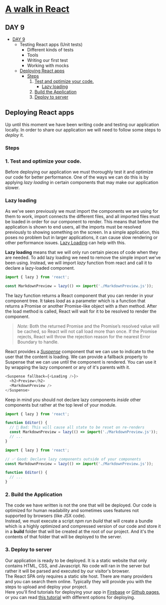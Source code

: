 # [A walk in React](/README.md)

## DAY 9
- [DAY 9](#day-9)
    - Testing React apps (Unit tests)
        - Different kinds of tests
        - Tools
        - Writing our first test
        - Working with mocks
    - [Deploying React apps](#deploying-react-apps)
        - [Steps](#steps)
            1. [Test and optimize your code.](#1-test-and-optimize-your-code)
                - [Lazy loading](#lazy-loading)
            2. [Build the Application](#2-build-the-application)
            3. [Deploy to server](#3-deploy-to-server)

## Deploying React apps

Up until this moment we have been writing code and testing our application locally. In order to share our application we will need to follow some steps to *deploy* it.

### Steps

### 1. Test and optimize your code.

Before deploying our application we must thoroughly test it and optimize our code for better performance.
One of the ways we can do this is by applying *lazy loading* in certain components that may make our application slower. 


### Lazy loading

As we've seen previously we must import the components we are using for them to work, import connects the different files, and all imported files must be loaded in order for our component to render. This means that before the application is shown to end users, all the imports must be resolved previously to showing something on the screen. In a simple application, this poses no problem but in larger applications, it can cause slow rendering or other performance issues. [Lazy Loading](https://react.dev/reference/react/lazy) can help with this.  

**Lazy loading** means that we will only run certain pieces of code when they are needed.
To add lazy loading we need to remove the simple import we've been using. Instead, we will import *lazy* function from react and call it to declare a lazy-loaded component.

```javascript
import { lazy } from 'react';

const MarkdownPreview = lazy(() => import('./MarkdownPreview.js'));
```

The lazy function returns a React component that you can render in your component tree. It takes *load* as a parameter which is a function that returns a Promise or another Promise-like object with a *then* method. After the load method is called, React will wait for it to be resolved to render the component.

> *Note:* Both the returned Promise and the Promise’s resolved value will be cached, so React will not call load more than once. If the Promise rejects, React will throw the rejection reason for the nearest Error Boundary to handle.

React provides a [*Suspense*](https://react.dev/reference/react/Suspense) component that we can use to indicate to the user that the content is loading. We can provide a fallback property to Suspense that we can use until the component is rendered.
You can use it by wrapping the lazy component or any of it's parents with it.

````javascript
<Suspense fallback={<Loading />}>
  <h2>Preview</h2>
  <MarkdownPreview />
</Suspense>
````

Keep in mind you should not declare lazy components *inside* other components but rather at the top level of your module. 

````javascript
import { lazy } from 'react';

function Editor() {
  // 🔴 Bad: This will cause all state to be reset on re-renders
  const MarkdownPreview = lazy(() => import('./MarkdownPreview.js'));
  // ...
}
````
````javascript
import { lazy } from 'react';

// ✅ Good: Declare lazy components outside of your components
const MarkdownPreview = lazy(() => import('./MarkdownPreview.js'));

function Editor() {
  // ...
}
````

### 2. Build the Application

The code we have written is not the one that will be deployed. Our code is optimized for human readability and sometimes uses features not supported by browsers (like JSX code).  
Instead, we must execute a script *npm run build* that will create a bundle which is a highly optimized and compressed version of our code and store it in a **build** folder that will be created at the root of our project. And it's the contents of that folder that will be deployed to the server. 

### 3. Deploy to server

Our application is ready to be deployed. It is a static website that only contains HTML, CSS, and Javascript. No code will ran in the server but rather it will be parsed and executed by our visitor's browser.   
The React SPA only requires a static site host.
There are many providers and you can search them online. Typically they will provide you with the steps to upload and deploy your project.  
Here you'll find tutorials for deploying your app in [Firebase](https://create-react-app.dev/docs/deployment/#firebase) or [Github pages](https://create-react-app.dev/docs/deployment/#github-pages), or you can read [this tutorial](https://blog.logrocket.com/8-ways-deploy-react-app-free/) with different options for deploying. 
